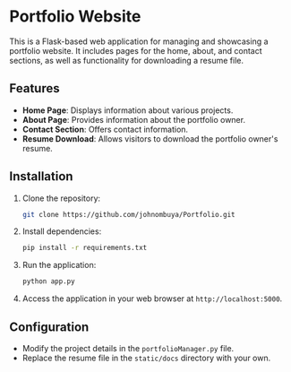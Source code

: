 # Portfolio Website

This is a Flask-based web application for managing and showcasing a portfolio website. It includes pages for the home, about, and contact sections, as well as functionality for downloading a resume file.

## Features

-   **Home Page**: Displays information about various projects.
-   **About Page**: Provides information about the portfolio owner.
-   **Contact Section**: Offers contact information.
-   **Resume Download**: Allows visitors to download the portfolio owner's resume.

## Installation

1. Clone the repository:

    ```bash
    git clone https://github.com/johnombuya/Portfolio.git
    ```

2. Install dependencies:

    ```bash
    pip install -r requirements.txt
    ```

3. Run the application:

    ```bash
    python app.py
    ```

4. Access the application in your web browser at `http://localhost:5000`.

## Configuration

-   Modify the project details in the `portfolioManager.py` file.
-   Replace the resume file in the `static/docs` directory with your own.
